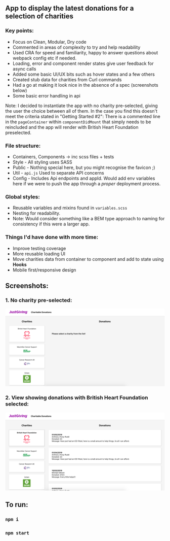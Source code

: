 ## App to display the latest donations for a selection of charities

### Key points:
- Focus on Clean, Modular, Dry code
- Commented in areas of complexity to try and help readability
- Used CRA for speed and familiarity, happy to answer questions about webpack config etc if needed.
- Loading, error and component render states give user feedback for async calls
- Added some basic UI/UX bits such as hover states and a few others
- Created stub data for charities from Curl commands
- Had a go at making it look nice in the absence of a spec (screenshots below)
- Some basic error handling in api

Note: I decided to instantiate the app with no charity pre-selected, giving the user the choice between all of them. In the case you find this doesn't meet the criteria stated in "Getting Started #2":
There is a commented line in the `pageContainer` within `componentDidMount` that simply needs to be reincluded and the app will render with British Heart Foundation preselected.

### File structure:
- Containers, Components -> inc scss files + tests
- Style - All styling uses SASS
- Public - Nothing special here, but you might recognise the favicon ;)
- Util - `api.js` Used to separate API concerns
- Config - Includes Api endpoints and appId. Would add env variables here if we were to push the app through a _proper_ deployment process.

### Global styles:
- Reusable variables and mixins found in `variables.scss`
- Nesting for readability.
- Note: Would consider something like a BEM type approach to naming for consistency if this were a larger app.

### Things I'd have done with more time:
- Improve testing coverage
- More reusable loading UI
- Move charities data from container to component and add to state using **Hooks**
- Mobile first/responsive design

## Screenshots:

### 1. No charity pre-selected:

![no-selection](./readme/no-selection.png "Charity Donation app")

### 2. View showing donations with British Heart Foundation selected:

![donations](./readme/donations-visible.png "Charity Donation app")

## To run:

### `npm i`

### `npm start`

